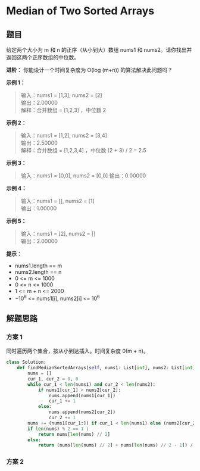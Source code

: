 # Median of Two Sorted Arrays

## 题目

给定两个大小为 m 和 n 的正序（从小到大）数组 nums1 和 nums2。请你找出并返回这两个正序数组的中位数。

**进阶：** 你能设计一个时间复杂度为 O(log (m+n)) 的算法解决此问题吗？

**示例 1：**

> 输入：nums1 = [1,3], nums2 = [2]\
> 输出：2.00000\
> 解释：合并数组 = [1,2,3] ，中位数 2

**示例 2：**

> 输入：nums1 = [1,2], nums2 = [3,4]\
> 输出：2.50000\
> 解释：合并数组 = [1,2,3,4] ，中位数 (2 + 3) / 2 = 2.5

**示例 3：**

> 输入：nums1 = [0,0], nums2 = [0,0]
> 输出：0.00000

**示例 4：**

> 输入：nums1 = [], nums2 = [1]\
> 输出：1.00000

**示例 5：**

> 输入：nums1 = [2], nums2 = []\
> 输出：2.00000

**提示：**

- nums1.length == m
- nums2.length == n
- 0 <= m <= 1000
- 0 <= n <= 1000
- 1 <= m + n <= 2000
- $-10^6$ <= nums1[i], nums2[i] <= $10^6$

## 解题思路

### 方案 1

同时遍历两个集合，按从小到达插入。时间复杂度 0(m + n)。

```python
class Solution:
    def findMedianSortedArrays(self, nums1: List[int], nums2: List[int]) -> float:
        nums = []
        cur_1, cur_2 = 0, 0
        while cur_1 < len(nums1) and cur_2 < len(nums2):
            if nums1[cur_1] < nums2[cur_2]:
                nums.append(nums1[cur_1])
                cur_1 += 1
            else:
                nums.append(nums2[cur_2])
                cur_2 += 1
        nums += (nums1[cur_1:]) if cur_1 < len(nums1) else (nums2[cur_2:])
        if len(nums) % 2 == 1 :
            return nums[len(nums) // 2]
        else:
            return (nums[len(nums) // 2] + nums[len(nums) // 2 - 1]) / 2
```

### 方案 2
